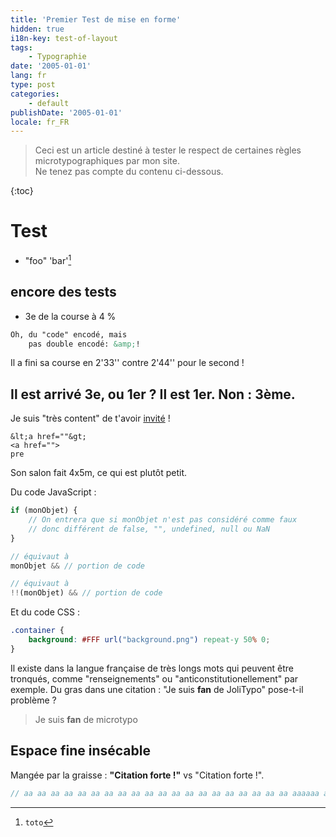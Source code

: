 ```yaml
---
title: 'Premier Test de mise en forme'
hidden: true
i18n-key: test-of-layout
tags:
    - Typographie
date: '2005-01-01'
lang: fr
type: post
categories:
    - default
publishDate: '2005-01-01'
locale: fr_FR
---
```


> Ceci est un article destiné à tester le respect de certaines règles microtypographiques par mon site.  
> Ne tenez pas compte du contenu ci-dessous.

<!-- more -->

{:toc}

# Test

* "foo" 'bar'[^1]

[^1]: `toto`

## encore des tests

* 3e de la course à 4 %

``` html
Oh, du "code" encodé, mais
	pas double encodé: &amp;!
```

Il a fini sa course en 2'33'' contre 2'44'' pour le second !

## Il est arrivé 3e, ou 1er ? Il est 1er. Non : 3ème.

Je suis "très content" de t'avoir <a href="//www.google.fr/">invité</a> !

```
&lt;a href=""&gt;
<a href="">
pre
```

Son salon fait 4x5m, ce qui est plutôt petit.

Du code JavaScript :

``` js
if (monObjet) {
    // On entrera que si monObjet n'est pas considéré comme faux
    // donc différent de false, "", undefined, null ou NaN
}

// équivaut à
monObjet && // portion de code

// équivaut à
!!(monObjet) && // portion de code
```

Et du code CSS :

``` css
.container {
    background: #FFF url("background.png") repeat-y 50% 0;
}
```

Il existe dans la langue française de très longs mots qui peuvent être tronqués, comme "renseignements" ou "anticonstitutionellement" par exemple.
Du gras dans une citation : "Je suis **fan** de JoliTypo" pose-t-il problème ?

> Je suis **fan** de microtypo

## Espace fine insécable

Mangée par la graisse : **"Citation forte !"** vs "Citation forte !".

``` js
// aa aa aa aa aa aa aa aa aa aa aa aa aa aa aa aa aa aa aa aa aaaaaa a
```
